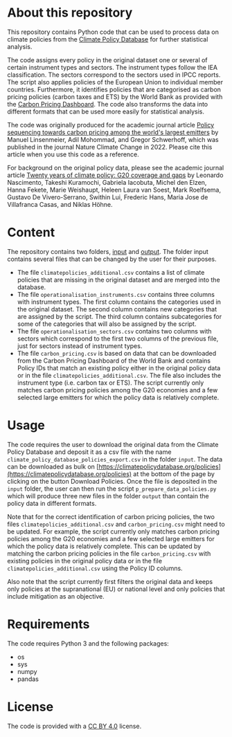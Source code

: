 # About this repository

This repository contains Python code that can be used to process data on climate policies from the [Climate Policy Database](https://climatepolicydatabase.org/) for further statistical analysis.

The code assigns every policy in the original dataset one or several of certain instrument types and sectors. The instrument types follow the IEA classification. The sectors correspond to the sectors used in IPCC reports. The script also applies policies of the European Union to individual member countries. Furthermore, it identifies policies that are categorised as carbon pricing policies (carbon taxes and ETS) by the World Bank as provided with the [Carbon Pricing Dashboard](https://carbonpricingdashboard.worldbank.org/). The code also transforms the data into different formats that can be used more easily for statistical analysis.

The code was originally produced for the academic journal article [Policy sequencing towards carbon pricing among the world's largest emitters](https://www.nature.com/articles/s41558-022-01538-8) by Manuel Linsenmeier, Adil Mohommad, and Gregor Schwerhoff, which was published in the journal Nature Climate Change in 2022. Please cite this article when you use this code as a reference.

For background on the original policy data, please see the academic journal article [Twenty years of climate policy: G20 coverage and gaps](https://doi.org/10.1080/14693062.2021.1993776) by Leonardo Nascimento, Takeshi Kuramochi, Gabriela Iacobuta, Michel den Elzen, Hanna Fekete, Marie Weishaupt, Heleen Laura van Soest, Mark Roelfsema, Gustavo De Vivero-Serrano, Swithin Lui, Frederic Hans, Maria Jose de Villafranca Casas, and Niklas Höhne.

# Content

The repository contains two folders, [input](input) and [output](output). The folder input contains several files that can be changed by the user for their purposes.
- The file `climatepolicies_additional.csv` contains a list of climate policies that are missing in the original dataset and are merged into the database.
- The file `operationalisation_instruments.csv` contains three columns with instrument types. The first column contains the categories used in the original dataset. The second column contains new categories that are assigned by the script. The third column contains subcategories for some of the categories that will also be assigned by the script.
- The file `operationalisation_sectors.csv` contains two columns with sectors which correspond to the first two columns of the previous file, just for sectors instead of instrument types.
- The file `carbon_pricing.csv` is based on data that can be downloaded from the Carbon Pricing Dashboard of the World Bank and contains Policy IDs that match an existing policy either in the original policy data or in the file `climatepolicies_additional.csv`. The file also includes the instrument type (i.e. carbon tax or ETS). The script currently only matches carbon pricing policies among the G20 economies and a few selected large emitters for which the policy data is relatively complete.

# Usage

The code requires the user to download the original data from the Climate Policy Database and deposit it as a csv file with the name `climate_policy_database_policies_export.csv` in the folder `input`. The data can be downloaded as bulk on [https://climatepolicydatabase.org/policies](https://climatepolicydatabase.org/policies) at the bottom of the page by clicking on the button Download Policies. Once the file is deposited in the `input` folder, the user can then run the script `p_prepare_data_policies.py` which will produce three new files in the folder `output` than contain the policy data in different formats.

Note that for the correct identification of carbon pricing policies, the two files `climatepolicies_additional.csv` and `carbon_pricing.csv` might need to be updated. For example, the script currently only matches carbon pricing policies among the G20 economies and a few selected large emitters for which the policy data is relatively complete. This can be updated by matching the carbon pricing policies in the file `carbon_pricing.csv` with existing policies in the original policy data or in the file `climatepolicies_additional.csv` using the Policy ID columns.

Also note that the script currently first filters the original data and keeps only policies at the supranational (EU) or national level and only policies that include mitigation as an objective.

# Requirements

The code requires Python 3 and the following packages:
- os
- sys
- numpy
- pandas

# License

The code is provided with a [CC BY 4.0](https://creativecommons.org/licenses/by/4.0/) license.

